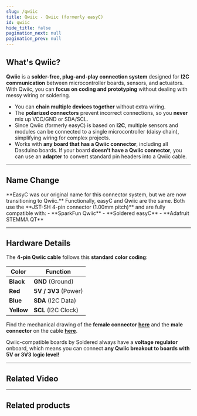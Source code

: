 ```yaml
---
slug: /qwiic
title: Qwiic - Qwiic (formerly easyC)
id: qwiic
hide_title: false
pagination_next: null
pagination_prev: null
---
```


## What's Qwiic?

<CenteredImage src="/img/easyc-about.png" alt="Qwiic (formerly easyC) demonstration" width="350px" />

**Qwiic** is a **solder-free, plug-and-play connection system** designed for **I2C communication** between microcontroller boards, sensors, and actuators. With Qwiic, you can **focus on coding and prototyping** without dealing with messy wiring or soldering.  
- You can **chain multiple devices together** without extra wiring.  
- The **polarized connectors** prevent incorrect connections, so you **never** mix up VCC/GND or SDA/SCL.  
- Since Qwiic (formerly easyC) is based on **I2C**, multiple sensors and modules can be connected to a single microcontroller (daisy chain), simplifying wiring for complex projects.  
- Works with **any board that has a Qwiic connector**, including all Dasduino boards. If your board **doesn’t have a Qwiic connector**, you can use an **adapter** to convert standard pin headers into a Qwiic cable.  

---

## Name Change

<InfoBox>
**EasyC was our original name for this connector system, but we are now transitioning to Qwiic.** Functionally, easyC and Qwiic are the same. Both use the **JST-SH 4-pin connector (1.00mm pitch)** and are fully compatible with:
- **SparkFun Qwiic**
- **Soldered easyC**
- **Adafruit STEMMA QT**
</InfoBox>

---

## Hardware Details

The **4-pin Qwiic cable** follows this **standard color coding**:  

| Color      | Function             |
| ---------- | -------------------- |
| **Black**  | **GND** (Ground)     |
| **Red**    | **5V / 3V3** (Power) |
| **Blue**   | **SDA** (I2C Data)   |
| **Yellow** | **SCL** (I2C Clock)  |

<CenteredImage src="/img/easyc_connector_closeup.jpg" alt="Qwiic (formerly easyC) cable closeup" width="350px" caption="Qwiic connector closeup" />

<InfoBox>Find the mechanical drawing of the **female connector** [**here**](https://soldered.com/productdata/2018/07/Soldered_A1001-SR04_datasheet.pdf) and the **male connector** on the cable [**here**](https://soldered.com/productdata/2018/07/Soldered_A1001-H04_datasheet.pdf).</InfoBox>

<InfoBox>Qwiic-compatible boards by Soldered always have a **voltage regulator** onboard, which means you can connect **any Qwiic breakout to boards with 5V or 3V3 logic level!**</InfoBox>

---

## Related Video

<YouTubeEmbed videoId="fkst0veJaEw" width={520} />

---

## Related products

<QuickLink 
  title="Qwiic cable" 
  description="Qwiic (formerly easyC) compatible cables with connectors on both ends, available in various lengths."
  url="https://soldered.com/product/easyc-cable/"
  image="/img/333311.webp" 
/>  
<QuickLink 
  title="Qwiic adapter" 
  description="Qwiic (formerly easyC) adapter to turn a header pin connection into two female Qwiic ports."
  url="https://soldered.com/product/easyc-adapter/"
  image="/img/333015.jpg" 
/>  
<QuickLink 
  title="Qwiic Raspberry Pi adapter" 
  description="Qwiic (formerly easyC) adapter to extend Raspberry Pi's onboard header pins into a female Qwiic port."
  url="https://soldered.com/product/raspberry-pi-easyc-adapter/"
  image="/img/333019.jpg" 
/>  


